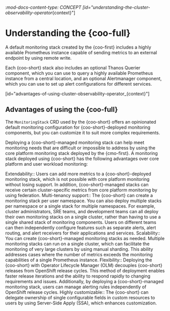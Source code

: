 :_mod-docs-content-type: CONCEPT
[id="understanding-the-cluster-observability-operator_{context}"]
# Understanding the {coo-full}

A default monitoring stack created by the {coo-first} includes a highly available Prometheus instance capable of sending metrics to an external endpoint by using remote write.

Each {coo-short} stack also includes an optional Thanos Querier component, which you can use to query a highly available Prometheus instance from a central location, and an optional Alertmanager component, which you can use to set up alert configurations for different services.

[id="advantages-of-using-cluster-observability-operator_{context}"]
## Advantages of using the {coo-full}

The `MonitoringStack` CRD used by the {coo-short} offers an opinionated default monitoring configuration for {coo-short}-deployed monitoring components, but you can customize it to suit more complex requirements.

Deploying a {coo-short}-managed monitoring stack can help meet monitoring needs that are difficult or impossible to address by using the core platform monitoring stack deployed by the {cmo-first}.
A monitoring stack deployed using {coo-short} has the following advantages over core platform and user workload monitoring:

Extendability:: Users can add more metrics to a {coo-short}-deployed monitoring stack, which is not possible with core platform monitoring without losing support.
In addition, {coo-short}-managed stacks can receive certain cluster-specific metrics from core platform monitoring by using federation.
Multi-tenancy support:: The {coo-short} can create a monitoring stack per user namespace.
You can also deploy multiple stacks per namespace or a single stack for multiple namespaces.
For example, cluster administrators, SRE teams, and development teams can all deploy their own monitoring stacks on a single cluster, rather than having to use a single shared stack of monitoring components.
Users on different teams can then independently configure features such as separate alerts, alert routing, and alert receivers for their applications and services.
Scalability:: You can create {coo-short}-managed monitoring stacks as needed.
Multiple monitoring stacks can run on a single cluster, which can facilitate the monitoring of very large clusters by using manual sharding. This ability addresses cases where the number of metrics exceeds the monitoring capabilities of a single Prometheus instance.
Flexibility:: Deploying the {coo-short} with Operator Lifecycle Manager (OLM) decouples {coo-short} releases from OpenShift release cycles.
This method of deployment enables faster release iterations and the ability to respond rapidly to changing requirements and issues.
Additionally, by deploying a {coo-short}-managed monitoring stack, users can manage alerting rules independently of OpenShift release cycles.
Highly customizable:: The {coo-short} can delegate ownership of single configurable fields in custom resources to users by using Server-Side Apply (SSA), which enhances customization.
